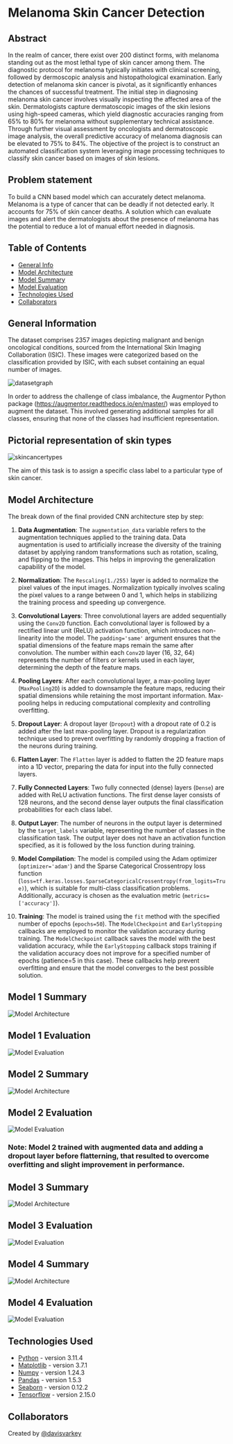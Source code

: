 # Melanoma Skin Cancer Detection

## Abstract

In the realm of cancer, there exist over 200 distinct forms, with melanoma standing out as the most lethal type of skin cancer among them. The diagnostic protocol for melanoma typically initiates with clinical screening, followed by dermoscopic analysis and histopathological examination. Early detection of melanoma skin cancer is pivotal, as it significantly enhances the chances of successful treatment. The initial step in diagnosing melanoma skin cancer involves visually inspecting the affected area of the skin. Dermatologists capture dermatoscopic images of the skin lesions using high-speed cameras, which yield diagnostic accuracies ranging from 65% to 80% for melanoma without supplementary technical assistance. Through further visual assessment by oncologists and dermatoscopic image analysis, the overall predictive accuracy of melanoma diagnosis can be elevated to 75% to 84%. The objective of the project is to construct an automated classification system leveraging image processing techniques to classify skin cancer based on images of skin lesions.

## Problem statement

To build a CNN based model which can accurately detect melanoma. Melanoma is a type of cancer that can be deadly if not detected early. It accounts for 75% of skin cancer deaths. A solution which can evaluate images and alert the dermatologists about the presence of melanoma has the potential to reduce a lot of manual effort needed in diagnosis.

## Table of Contents

- [General Info](#general-information)
- [Model Architecture](#model-architecture)
- [Model Summary](#model-summary)
- [Model Evaluation](#model-evaluation)
- [Technologies Used](#technologies-used)
- [Collaborators](#collaborators)

<!-- You can include any other section that is pertinent to your problem -->

## General Information

The dataset comprises 2357 images depicting malignant and benign oncological conditions, sourced from the International Skin Imaging Collaboration (ISIC). These images were categorized based on the classification provided by ISIC, with each subset containing an equal number of images.

![datasetgraph](./class_distribution.png)

In order to address the challenge of class imbalance, the Augmentor Python package (https://augmentor.readthedocs.io/en/master/) was employed to augment the dataset. This involved generating additional samples for all classes, ensuring that none of the classes had insufficient representation.

## Pictorial representation of skin types

![skincancertypes](./skin_cancer_types.png)

The aim of this task is to assign a specific class label to a particular type of skin cancer.

## Model Architecture

The break down of the final provided CNN architecture step by step:

1. **Data Augmentation**: The `augmentation_data` variable refers to the augmentation techniques applied to the training data. Data augmentation is used to artificially increase the diversity of the training dataset by applying random transformations such as rotation, scaling, and flipping to the images. This helps in improving the generalization capability of the model.

2. **Normalization**: The `Rescaling(1./255)` layer is added to normalize the pixel values of the input images. Normalization typically involves scaling the pixel values to a range between 0 and 1, which helps in stabilizing the training process and speeding up convergence.

3. **Convolutional Layers**: Three convolutional layers are added sequentially using the `Conv2D` function. Each convolutional layer is followed by a rectified linear unit (ReLU) activation function, which introduces non-linearity into the model. The `padding='same'` argument ensures that the spatial dimensions of the feature maps remain the same after convolution. The number within each `Conv2D` layer (16, 32, 64) represents the number of filters or kernels used in each layer, determining the depth of the feature maps.

4. **Pooling Layers**: After each convolutional layer, a max-pooling layer (`MaxPooling2D`) is added to downsample the feature maps, reducing their spatial dimensions while retaining the most important information. Max-pooling helps in reducing computational complexity and controlling overfitting.

5. **Dropout Layer**: A dropout layer (`Dropout`) with a dropout rate of 0.2 is added after the last max-pooling layer. Dropout is a regularization technique used to prevent overfitting by randomly dropping a fraction of the neurons during training.

6. **Flatten Layer**: The `Flatten` layer is added to flatten the 2D feature maps into a 1D vector, preparing the data for input into the fully connected layers.

7. **Fully Connected Layers**: Two fully connected (dense) layers (`Dense`) are added with ReLU activation functions. The first dense layer consists of 128 neurons, and the second dense layer outputs the final classification probabilities for each class label.

8. **Output Layer**: The number of neurons in the output layer is determined by the `target_labels` variable, representing the number of classes in the classification task. The output layer does not have an activation function specified, as it is followed by the loss function during training.

9. **Model Compilation**: The model is compiled using the Adam optimizer (`optimizer='adam'`) and the Sparse Categorical Crossentropy loss function (`loss=tf.keras.losses.SparseCategoricalCrossentropy(from_logits=True)`), which is suitable for multi-class classification problems. Additionally, accuracy is chosen as the evaluation metric (`metrics=['accuracy']`).

10. **Training**: The model is trained using the `fit` method with the specified number of epochs (`epochs=50`). The `ModelCheckpoint` and `EarlyStopping` callbacks are employed to monitor the validation accuracy during training. The `ModelCheckpoint` callback saves the model with the best validation accuracy, while the `EarlyStopping` callback stops training if the validation accuracy does not improve for a specified number of epochs (patience=5 in this case). These callbacks help prevent overfitting and ensure that the model converges to the best possible solution.

## Model 1 Summary

![Model Architecture](./mode-1-summary.png)

## Model 1 Evaluation

![Model Evaluation](./model-1-evaluation.png)

## Model 2 Summary

![Model Architecture](./model-2-summary.png)

## Model 2 Evaluation

![Model Evaluation](./model-2-evaluation.png)

### **Note:**  Model 2 trained with augmented data and adding a dropout layer before flatterning, that resulted to overcome overfitting and slight improvement in performance.

## Model 3 Summary

![Model Architecture](./model-3-summary.png)

## Model 3 Evaluation

![Model Evaluation](./model-3-evaluation.png)

## Model 4 Summary

![Model Architecture](./model-4-summary.png)

## Model 4 Evaluation

![Model Evaluation](./model-4-evaluation.png)

## Technologies Used

- [Python](https://www.python.org/) - version 3.11.4
- [Matplotlib](https://matplotlib.org/) - version 3.7.1
- [Numpy](https://numpy.org/) - version 1.24.3
- [Pandas](https://pandas.pydata.org/) - version 1.5.3
- [Seaborn](https://seaborn.pydata.org/) - version 0.12.2
- [Tensorflow](https://www.tensorflow.org/) - version 2.15.0

## Collaborators

Created by [@davisvarkey](https://github.com/davisvarkey)
